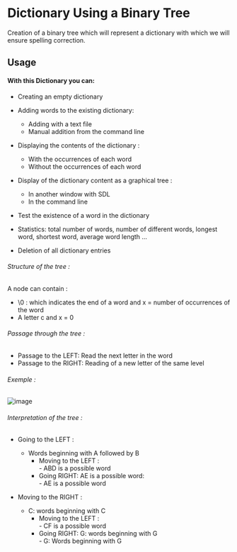 # Dictionary Using a Binary Tree
Creation of a binary tree which will represent a dictionary with which we will ensure spelling correction.

## Usage

#### With this Dictionary you can:

-  Creating an empty dictionary
-  Adding words to the existing dictionary:
    -  Adding with a text file
    -  Manual addition from the command line
-  Displaying the contents of the dictionary :
    -  With the occurrences of each word
    -  Without the occurrences of each word
-  Display of the dictionary content as a graphical tree : 
    -  In another window with SDL 
    -  In the command line
-  Test the existence of a word in the dictionary 

-  Statistics: total number of words, number of different words, longest word, shortest word, average word length ...

-  Deletion of all dictionary entries


###### Structure of the tree :

A node can contain :
-   \0 : which indicates the end of a word and x = number of occurrences of the word
-   A letter c and x = 0

###### Passage through the tree :

-   Passage to the LEFT: Read the next letter in the word
-   Passage to the RIGHT: Reading of a new letter of the same level
 
 ###### Exemple :
 
 ![image](https://user-images.githubusercontent.com/61617827/198856046-a8871747-56f4-41fc-89cf-722c822505f1.png)
 
 ###### Interpretation of the tree :


- Going to the LEFT : 
    - Words beginning with A followed by B 
         - Moving to the LEFT :               
                  - ABD is a possible word
         - Going RIGHT: AE is a possible word:      
                  - AE is a possible word  
                  
                  
- Moving to the RIGHT : 
    - C: words beginning with C 
         - Moving to the LEFT :               
                  - CF is a possible word
         - Going RIGHT: G: words beginning with G      
                  - G: Words beginning with G
